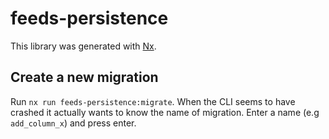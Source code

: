# feeds-persistence

This library was generated with [Nx](https://nx.dev).

## Create a new migration

Run `nx run feeds-persistence:migrate`.
When the CLI seems to have crashed it actually wants to know the name of migration.
Enter a name (e.g `add_column_x`) and press enter.
